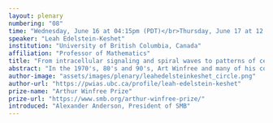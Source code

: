 ```yaml
---
layout: plenary
numbering: "08"
time: "Wednesday, June 16 at 04:15pm (PDT)</br>Thursday, June 17 at 12:15am (BST)</br>Thursday, June 17 08:15am (KST)"
speaker: "Leah Edelstein-Keshet"
institution: "University of British Columbia, Canada"
affiliation: "Professor of Mathematics"
title: "From intracellular signaling and spiral waves to patterns of cell migration"
abstract: "In the 1970's, 80's and 90's, Art Winfree and many of his contemporaries analyzed intriguing spiral waves in several kinds of excitable systems, including chemical reactions, aggregation patterns of social amoebae, and electrical activity in cardiac tissue. Meanwhile, biological imaging methods developed to the point that high resolution images reveals spiral waves of activity of proteins inside cells. In this talk, I will survey some of the cell-migration models developed in my group, with emphasis on the way that intracellular signaling regulates cell polarity, cell shape, and cell motility of eukaryotic cells. While core polarity regulation can be explained by the biology of specific central regulatory proteins (small GTPases), that regulatory circuit is tuned by feedback from other proteins, from the cell's environment (extracellular matrix), and from chemical or mechanical stimuli. I will describe our recent interest in spiral waves of protein activity and the influence of such waves on the migration patterns of invasive melanoma cells."
author-image: "assets/images/plenary/leahedelsteinkeshet_circle.png"
author-url: "https://pwias.ubc.ca/profile/leah-edelstein-keshet"
prize-name: "Arthur Winfree Prize"
prize-url: "https://www.smb.org/arthur-winfree-prize/"
introduced: "Alexander Anderson, President of SMB"
---
```

